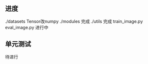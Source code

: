 ## 进度

./datasets Tensor改numpy
./modules 完成
./utils 完成
train_image.py eval_image.py 进行中

## 单元测试

待进行